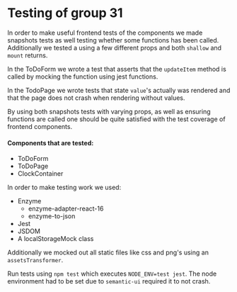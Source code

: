 # Testing of group 31

In order to make useful frontend tests of the components we made snapshots tests as well testing whether some functions has been called. Additionally we tested a using a few different props and both `shallow` and `mount` returns.

In the ToDoForm we wrote a test that asserts that the `updateItem` method is called by mocking the function using jest functions.

In the TodoPage we wrote tests that state `value`'s actually was rendered and that the page does not crash when rendering without values.

By using both snapshots tests with varying props, as well as ensuring functions are called one should be quite satisfied with the test coverage of frontend components.

#### Components that are tested:

 * ToDoForm
 * ToDoPage
 * ClockContainer


In order to make testing work we used:
* Enzyme
	* enzyme-adapter-react-16
	* enzyme-to-json
* Jest
* JSDOM
* A localStorageMock class

Additionally we mocked out all static files like css and png's using an `assetsTransformer`.


Run tests using `npm test` which executes `NODE_ENV=test jest`. The node environment had to be set due to `semantic-ui` required it to not crash.
